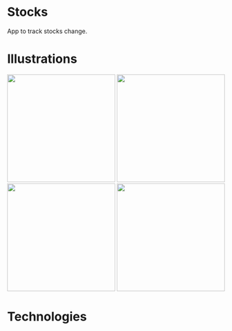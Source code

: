 # Stocks
App to track stocks change.

# Illustrations
<p float="center">
 <img src="https://user-images.githubusercontent.com/31551241/175475939-1e255794-1421-4ae1-9ada-94fe008550d4.png" width="250" />
 <img src="https://user-images.githubusercontent.com/31551241/175475955-be5699f7-888d-40c3-a395-46c616492fb1.png" width="250" /> 
 <img src="https://user-images.githubusercontent.com/31551241/175475969-15f462fd-74cd-4079-a33b-22e1346d38d1.png" width="250" />
 <img src="https://user-images.githubusercontent.com/31551241/175475981-738d6875-12ce-4bea-be41-378117ae5974.png" width="250" /> 
</p>


# Technologies
